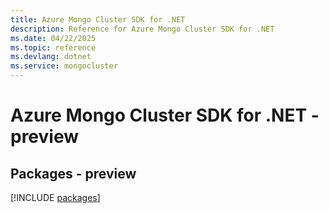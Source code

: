 ```yaml
---
title: Azure Mongo Cluster SDK for .NET
description: Reference for Azure Mongo Cluster SDK for .NET
ms.date: 04/22/2025
ms.topic: reference
ms.devlang: dotnet
ms.service: mongocluster
---
```

# Azure Mongo Cluster SDK for .NET - preview
## Packages - preview
[!INCLUDE [packages](mongo-cluster-index.md)]